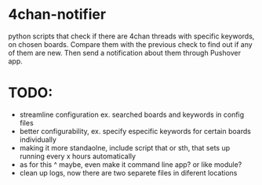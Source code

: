 # 4chan-notifier
python scripts that check if there are 4chan threads with specific keywords, on chosen boards.
Compare them with the previous check to find out if any of them are new.
Then send a notification about them through Pushover app.

# TODO:
- streamline configuration ex. searched boards and keywords in config files
- better configurability, ex. specify especific keywords for certain boards individually
- making it more standaolne, include script that or sth, that sets up running every x hours automatically
- as for this ^ maybe, even make it command line app? or like module?
- clean up logs, now there are two separete files in diferent locations